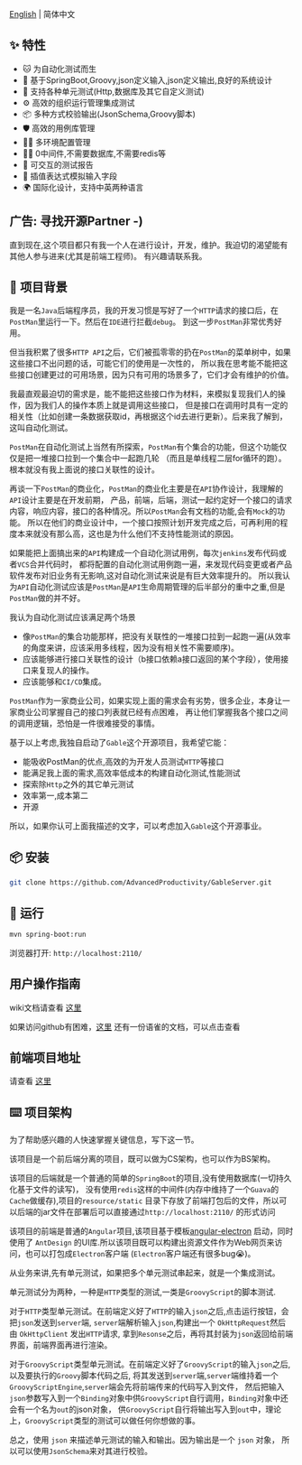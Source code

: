 
[English](./README_EN.md) | 简体中文 

## ✨ 特性

- 🐱‍‍  为自动化测试而生
- 🎨  基于SpringBoot,Groovy,json定义输入,json定义输出,良好的系统设计
- 🌈  支持各种单元测试(Http,数据库及其它自定义测试)
- ⚙️ 高效的组织运行管理集成测试
- 📦️  多种方式校验输出(JsonSchema,Groovy脚本)
- 🛡️  高效的用例库管理
- 🐱‍🚀️   多环境配置管理
- 🐱‍🏍️  0中间件,不需要数据库,不需要redis等
- 🌹️  可交互的测试报告
- 🎉️  插值表达式模拟输入字段
- 🌍️  国际化设计，支持中英两种语言

## 广告: 寻找开源Partner -)
直到现在,这个项目都只有我一个人在进行设计，开发，维护。我迫切的渴望能有其他人参与进来(尤其是前端工程师)。
有兴趣请联系我。


## 🙌 项目背景
我是一名`Java`后端程序员，我的开发习惯是写好了一个`HTTP`请求的接口后，在`PostMan`里运行一下。然后在`IDE`进行拦截`debug`。
到这一步`PostMan`非常优秀好用。

但当我积累了很多`HTTP API`之后，它们被孤零零的扔在`PostMan`的菜单树中，如果这些接口不出问题的话，可能它们的使用是一次性的，
所以我在思考能不能把这些接口创建更过的可用场景，因为只有可用的场景多了，它们才会有维护的价值。

我最直观最迫切的需求是，能不能把这些接口作为材料，来模拟复现我们人的操作，因为我们人的操作本质上就是调用这些接口，
但是接口在调用时具有一定的相关性（比如创建一条数据获取id，再根据这个id去进行更新）。后来我了解到，这叫自动化测试。

`PostMan`在自动化测试上当然有所探索，`PostMan`有个集合的功能，但这个功能仅仅是把一堆接口拉到一个集合中一起跑几轮
（而且是单线程二层for循环的跑）。 根本就没有我上面说的接口关联性的设计。

再谈一下`PostMan`的商业化，`PostMan`的商业化主要是在`API`协作设计，我理解的`API`设计主要是在开发前期，
产品，前端，后端，测试一起约定好一个接口的请求内容，响应内容，接口的各种情况。所以`PostMan`会有文档的功能,会有`Mock`的功能。
所以在他们的商业设计中，一个接口按照计划开发完成之后，可再利用的程度本来就没有那么高，这也是为什么他们不支持性能测试的原因。

如果能把上面搞出来的`API`构建成一个自动化测试用例，每次`jenkins`发布代码或者`VCS`合并代码时，
都将配置的自动化测试用例跑一遍，来发现代码变更或者产品软件发布对旧业务有无影响,这对自动化测试来说是有巨大效率提升的。
所以我认为`API`自动化测试应该是`PostMan`是`API`生命周期管理的后半部分的重中之重,但是`PostMan`做的并不好。

我认为自动化测试应该满足两个场景
- 像`PostMan`的集合功能那样，把没有关联性的一堆接口拉到一起跑一遍(从效率的角度来讲，应该采用多线程，因为没有相关性不需要顺序)。
- 应该能够进行接口关联性的设计（b接口依赖a接口返回的某个字段），使用接口来复现人的操作。
- 应该能够和`CI/CD`集成。

`PostMan`作为一家商业公司，如果实现上面的需求会有劣势，很多企业，本身让一家商业公司掌握自己的接口列表就已经有点困难，
再让他们掌握我各个接口之间的调用逻辑，恐怕是一件很难接受的事情。

基于以上考虑,我独自启动了`Gable`这个开源项目，我希望它能：
- 能吸收PostMan的优点,高效的为开发人员测试`HTTP`等接口
- 能满足我上面的需求,高效率低成本的构建自动化测试,性能测试
- 探索除`Http`之外的其它单元测试 
- 效率第一,成本第二  
- 开源

所以，如果你认可上面我描述的文字，可以考虑加入`Gable`这个开源事业。

## 📦 安装

```bash
git clone https://github.com/AdvancedProductivity/GableServer.git
```

## 🍠 运行
```bash
mvn spring-boot:run
```

浏览器打开: `http://localhost:2110/`

## 用户操作指南
wiki文档请查看 [这里](https://github.com/AdvancedProductivity/GableServer/wiki)

如果访问github有困难，[这里](https://www.yuque.com/zhaoziqiang/wlnb68) 还有一份语雀的文档，可以点击查看

## 前端项目地址

请查看 [这里](https://github.com/AdvancedProductivity/GableClient)


## ⌨️ 项目架构

为了帮助感兴趣的人快速掌握关键信息，写下这一节。

该项目是一个前后端分离的项目，既可以做为CS架构，也可以作为BS架构。

该项目的后端就是一个普通的简单的`SpringBoot`的项目,没有使用数据库(一切持久化基于文件的读写)，
没有使用`redis`这样的中间件(内存中维持了一个`Guava`的`Cache`做缓存),项目的`resource/static`
目录下存放了前端打包后的文件，所以可以后端的jar文件在部署后可以直接通过`http://localhost:2110/` 的形式访问

该项目的前端是普通的`Angular`项目,该项目基于模板[angular-electron](https://github.com/maximegris/angular-electron)
启动，同时使用了 `AntDesign` 的UI库.所以该项目既可以构建出资源文件作为Web网页来访问，也可以打包成`Electron`客户端
(`Electron`客户端还有很多bug😭)。

从业务来讲,先有单元测试，如果把多个单元测试串起来，就是一个集成测试。

单元测试分为两种，一种是`HTTP`类型的测试,一类是`GroovyScript`的脚本测试.

对于`HTTP`类型单元测试。在前端定义好了`HTTP`的输入`json`之后,点击运行按钮，会把`json`发送到`server`端,
`server`端解析输入`json`,构建出一个 `OkHttpRequest`然后由 `OkHttpClient` 发出`HTTP`请求,
拿到`Resonse`之后，再将其封装为`json`返回给前端界面，前端界面再进行渲染。

对于`GroovyScript`类型单元测试。在前端定义好了`GroovyScript`的输入`json`之后,以及要执行的`Groovy`脚本代码之后,
将其发送到`server`端,`server`端维持着一个`GroovyScriptEngine`,`server`端会先将前端传来的代码写入到文件，
然后把输入`json`参数写入到一个`Binding`对象中供`GroovyScript`自行调用，`Binding`对象中还会有一个名为`out`的json对象，
供`GroovyScript`自行将输出写入到`out`中，理论上，`GroovyScript`类型的测试可以做任何你想做的事。

总之，使用 `json` 来描述单元测试的输入和输出。因为输出是一个 `json` 对象，
所以可以使用`JsonSchema`来对其进行校验。
